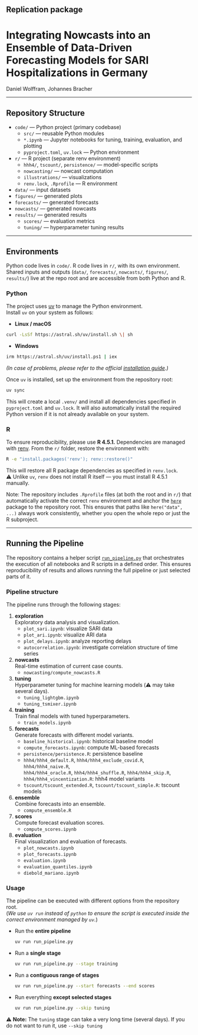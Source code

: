 ## Replication package

# Integrating Nowcasts into an Ensemble of Data-Driven Forecasting Models for SARI Hospitalizations in Germany

Daniel Wolffram, Johannes Bracher

------------------------------------------------------------------------

## Repository Structure

-   `code/` — Python project (primary codebase)
    -   `src/` — reusable Python modules
    -   `*.ipynb` — Jupyter notebooks for tuning, training, evaluation, and plotting
    -   `pyproject.toml`, `uv.lock` — Python environment
-   `r/` — R project (separate renv environment)
    -   `hhh4/`, `tscount/`, `persistence/` — model-specific scripts
    -   `nowcasting/` — nowcast computation
    -   `illustrations/` — visualizations
    -   `renv.lock`, `.Rprofile` — R environment
-   `data/` — input datasets
-   `figures/` — generated plots
-   `forecasts/` — generated forecasts
-   `nowcasts/` — generated nowcasts
-   `results/` — generated results
    -   `scores/` — evaluation metrics
    -   `tuning/` — hyperparameter tuning results

------------------------------------------------------------------------

## Environments

Python code lives in `code/`. R code lives in `r/`, with its own environment. Shared inputs and outputs (`data/`, `forecasts/`, `nowcasts/`, `figures/`, `results/`) live at the repo root and are accessible from both Python and R.

### Python

The project uses [uv](https://github.com/astral-sh/uv) to manage the Python environment.\
Install `uv` on your system as follows:

-   **Linux / macOS**

``` bash
curl -LsSf https://astral.sh/uv/install.sh \| sh
```

-   **Windows**

``` bash
irm https://astral.sh/uv/install.ps1 | iex
```

*(In case of problems, please refer to the official [installation guide](https://docs.astral.sh/uv/getting-started/installation/).)*

Once `uv` is installed, set up the environment from the repository root:

``` bash
uv sync
```

This will create a local `.venv/` and install all dependencies specified in `pyproject.toml` and `uv.lock`. It will also automatically install the required Python version if it is not already available on your system.

### R

To ensure reproducibility, please use **R 4.5.1.** Dependencies are managed with [renv](https://rstudio.github.io/renv/). From the `r/` folder, restore the environment with:

``` bash
R -e "install.packages('renv'); renv::restore()"
```

This will restore all R package dependencies as specified in `renv.lock`. \
⚠️ Unlike `uv`, `renv` does not install R itself — you must install R 4.5.1 manually.

Note: The repository includes `.Rprofile` files (at both the root and in `r/`) that automatically activate the correct `renv` environment and anchor the [`here`](https://here.r-lib.org/) package to the repository root. This ensures that paths like `here("data", ...)` always work consistently, whether you open the whole repo or just the R subproject.

------------------------------------------------------------------------

## Running the Pipeline

The repository contains a helper script [`run_pipeline.py`](./code/run_pipeline.py) that orchestrates the execution of all notebooks and R scripts in a defined order. This ensures reproducibility of results and allows running the full pipeline or just selected parts of it.

### Pipeline structure

The pipeline runs through the following stages:

1.  **exploration**\
    Exploratory data analysis and visualization.
    -   `plot_sari.ipynb`: visualize SARI data
    -   `plot_ari.ipynb`: visualize ARI data
    -   `plot_delays.ipynb`: analyze reporting delays
    -   `autocorrelation.ipynb`: investigate correlation structure of time series
2.  **nowcasts**\
    Real-time estimation of current case counts.
    -   `nowcasting/compute_nowcasts.R`
3.  **tuning**\
    Hyperparameter tuning for machine learning models (⚠️ may take several days).
    -   `tuning_lightgbm.ipynb`
    -   `tuning_tsmixer.ipynb`
4.  **training**\
    Train final models with tuned hyperparameters.
    -   `train_models.ipynb`
5.  **forecasts**\
    Generate forecasts with different model variants.
    -   `baseline_historical.ipynb`: historical baseline model
    -   `compute_forecasts.ipynb`: compute ML-based forecasts
    -   `persistence/persistence.R`: persistence baseline
    -   `hhh4/hhh4_default.R`, `hhh4/hhh4_exclude_covid.R`, `hhh4/hhh4_naive.R`,\
        `hhh4/hhh4_oracle.R`, `hhh4/hhh4_shuffle.R`, `hhh4/hhh4_skip.R`,\
        `hhh4/hhh4_vincentization.R`: hhh4 model variants
    -   `tscount/tscount_extended.R`, `tscount/tscount_simple.R`: tscount models
6.  **ensemble**\
    Combine forecasts into an ensemble.
    -   `compute_ensemble.R`
7.  **scores**\
    Compute forecast evaluation scores.
    -   `compute_scores.ipynb`
8.  **evaluation**\
    Final visualization and evaluation of forecasts.
    -   `plot_nowcasts.ipynb`
    -   `plot_forecasts.ipynb`
    -   `evaluation.ipynb`
    -   `evaluation_quantiles.ipynb`
    -   `diebold_mariano.ipynb`

### Usage

The pipeline can be executed with different options from the repository root.\
(*We use `uv run` instead of `python` to ensure the script is executed inside the correct environment managed by `uv`.*)

-   Run the **entire pipeline**

    ``` bash
    uv run run_pipeline.py
    ```

-   Run a **single stage**

    ``` bash
    uv run run_pipeline.py --stage training
    ```

-   Run a **contiguous range of stages**

    ``` bash
    uv run run_pipeline.py --start forecasts --end scores
    ```

-   Run everything **except selected stages**

    ``` bash
    uv run run_pipeline.py --skip tuning
    ```

⚠️ **Note:** The `tuning` stage can take a very long time (several days). If you do not want to run it, use `--skip tuning`